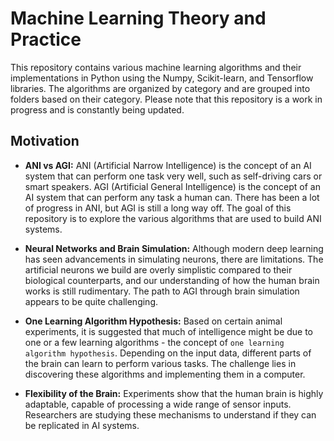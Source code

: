 # Machine Learning Theory and Practice
This repository contains various machine learning algorithms and their implementations in Python using the Numpy, Scikit-learn, and Tensorflow libraries. The algorithms are organized by category and are grouped into folders based on their category. Please note that this repository is a work in progress and is constantly being updated.

## Motivation

- **ANI vs AGI:** ANI (Artificial Narrow Intelligence) is the concept of an AI system that can perform one task very well, such as self-driving cars or smart speakers. AGI (Artificial General Intelligence) is the concept of an AI system that can perform any task a human can. There has been a lot of progress in ANI, but AGI is still a long way off. The goal of this repository is to explore the various algorithms that are used to build ANI systems.

- **Neural Networks and Brain Simulation:** Although modern deep learning has seen advancements in simulating neurons, there are limitations. The artificial neurons we build are overly simplistic compared to their biological counterparts, and our understanding of how the human brain works is still rudimentary. The path to AGI through brain simulation appears to be quite challenging.

- **One Learning Algorithm Hypothesis:** Based on certain animal experiments, it is suggested that much of intelligence might be due to one or a few learning algorithms - the concept of `one learning algorithm hypothesis`. Depending on the input data, different parts of the brain can learn to perform various tasks. The challenge lies in discovering these algorithms and implementing them in a computer.

- **Flexibility of the Brain:** Experiments show that the human brain is highly adaptable, capable of processing a wide range of sensor inputs. Researchers are studying these mechanisms to understand if they can be replicated in AI systems.